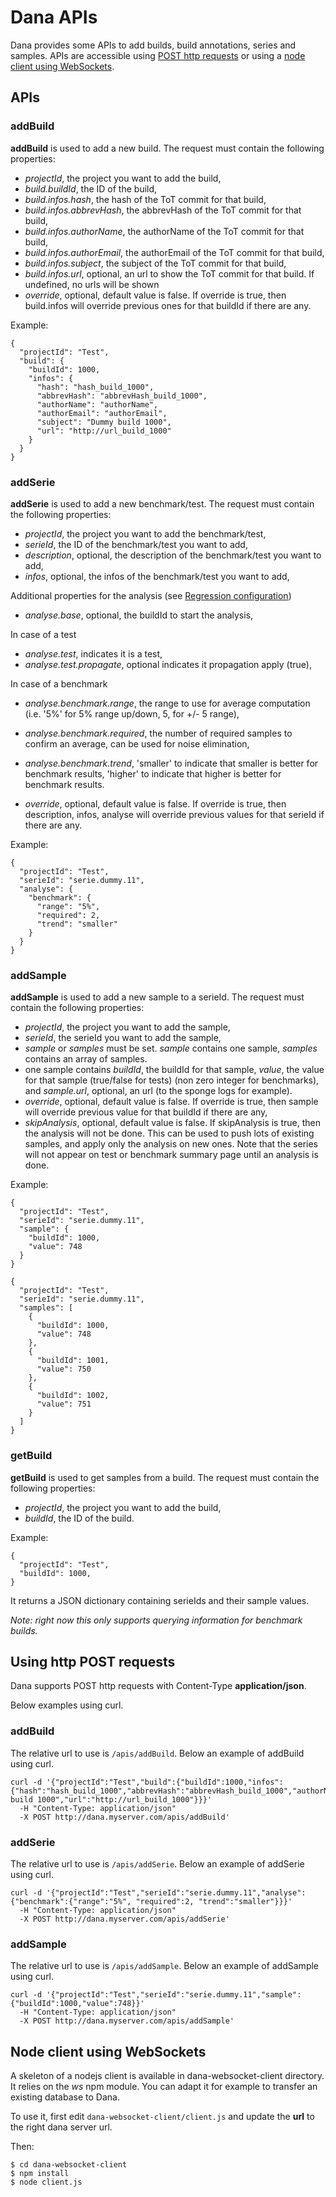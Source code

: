 # Dana APIs

Dana provides some APIs to add builds, build annotations, series and samples. APIs are accessible using [POST http requests](#usingPost) or using a [node client using WebSockets](#usingClient).

## APIs

### <a name="addBuild"></a>addBuild

**addBuild** is used to add a new build. The request must contain the following properties:
- *projectId*, the project you want to add the build,
- *build.buildId*, the ID of the build,
- *build.infos.hash*, the hash of the ToT commit for that build,
- *build.infos.abbrevHash*, the abbrevHash of the ToT commit for that build,
- *build.infos.authorName*, the authorName of the ToT commit for that build,
- *build.infos.authorEmail*, the authorEmail of the ToT commit for that build,
- *build.infos.subject*, the subject of the ToT commit for that build,
- *build.infos.url*, optional, an url to show the ToT commit for that build. If undefined, no urls will be shown
- *override*, optional, default value is false. If override is true, then build.infos will override previous ones for that buildId if there are any.

Example:

```
{
  "projectId": "Test",
  "build": {
    "buildId": 1000,
    "infos": {
      "hash": "hash_build_1000",
      "abbrevHash": "abbrevHash_build_1000",
      "authorName": "authorName",
      "authorEmail": "authorEmail",
      "subject": "Dummy build 1000",
      "url": "http://url_build_1000"
    }
  }
}
```

### <a name="addSerie"></a>addSerie

**addSerie** is used to add a new benchmark/test. The request must contain the following properties:
- *projectId*, the project you want to add the benchmark/test,
- *serieId*, the ID of the benchmark/test you want to add,
- *description*, optional, the description of the benchmark/test you want to add,
- *infos*, optional, the infos of the benchmark/test you want to add,

Additional properties for the analysis (see [Regression configuration](Principles.md#regressions))
- *analyse.base*, optional, the buildId to start the analysis,

In case of a test
- *analyse.test*, indicates it is a test,
- *analyse.test.propagate*, optional indicates it propagation apply (true),

In case of a benchmark
- *analyse.benchmark.range*, the range to use for average computation (i.e. '5%' for 5% range up/down, 5, for +/- 5 range),
- *analyse.benchmark.required*, the number of required samples to confirm an average, can be used for noise elimination,
- *analyse.benchmark.trend*, 'smaller' to indicate that smaller is better for benchmark results, 'higher' to indicate that higher is better for benchmark results.

- *override*, optional, default value is false. If override is true, then description, infos, analyse will override previous values for that serieId if there are any.

Example:

```
{
  "projectId": "Test",
  "serieId": "serie.dummy.11",
  "analyse": {
    "benchmark": {
      "range": "5%",
      "required": 2,
      "trend": "smaller"
    }
  }
}
```

### <a name="addSample"></a>addSample

**addSample** is used to add a new sample to a serieId. The request must contain the following properties:
- *projectId*, the project you want to add the sample,
- *serieId*, the serieId you want to add the sample,
- *sample* or *samples* must be set. *sample* contains one sample, *samples* contains an array of samples.
- one sample contains *buildId*, the buildId for that sample, *value*, the value for that sample (true/false for tests) (non zero integer for benchmarks), and *sample.url*, optional, an url (to the sponge logs for example).
- *override*, optional, default value is false. If override is true, then sample will override previous value for that buildId if there are any,
- *skipAnalysis*, optional, default value is false. If skipAnalysis is true, then the analysis will not be done. This can be used to push lots of existing samples, and apply only the analysis on new ones. Note that the series will not appear on test or benchmark summary page until an analysis is done.

Example:

```
{
  "projectId": "Test",
  "serieId": "serie.dummy.11",
  "sample": {
    "buildId": 1000,
    "value": 748
  }
}

{
  "projectId": "Test",
  "serieId": "serie.dummy.11",
  "samples": [
    {
      "buildId": 1000,
      "value": 748
    },
    {
      "buildId": 1001,
      "value": 750
    },
    {
      "buildId": 1002,
      "value": 751
    }
  ]
}
```

### <a name="getBuild"></a>getBuild

**getBuild** is used to get samples from a build. The request must contain the following properties:
- *projectId*, the project you want to add the build,
- *buildId*, the ID of the build.

Example:

```
{
  "projectId": "Test",
  "buildId": 1000,
}
```

It returns a JSON dictionary containing serieIds and their sample values.

_Note: right now this only supports querying information for benchmark builds._

## <a name="usingPost"></a>Using http POST requests

Dana supports POST http requests with Content-Type **application/json**.

Below examples using curl.

### addBuild

The relative url to use is `/apis/addBuild`. Below an example of addBuild using curl.

```
curl -d '{"projectId":"Test","build":{"buildId":1000,"infos":{"hash":"hash_build_1000","abbrevHash":"abbrevHash_build_1000","authorName":"authorName","authorEmail":"authorEmail","subject":"Dummy build 1000","url":"http://url_build_1000"}}}'
  -H "Content-Type: application/json"
  -X POST http://dana.myserver.com/apis/addBuild'
```
### addSerie

The relative url to use is `/apis/addSerie`. Below an example of addSerie using curl.

```
curl -d '{"projectId":"Test","serieId":"serie.dummy.11","analyse":{"benchmark":{"range":"5%", "required":2, "trend":"smaller"}}}'
  -H "Content-Type: application/json"
  -X POST http://dana.myserver.com/apis/addSerie'
```
### addSample

The relative url to use is `/apis/addSample`. Below an example of addSample using curl.

```
curl -d '{"projectId":"Test","serieId":"serie.dummy.11","sample":{"buildId":1000,"value":748}}'
  -H "Content-Type: application/json"
  -X POST http://dana.myserver.com/apis/addSample'
```

## <a name="usingClient"></a> Node client using WebSockets

A skeleton of a nodejs client is available in dana-websocket-client directory. It relies on the *ws* npm module. You can adapt it for example to transfer an existing database to Dana.

To use it, first edit `dana-websocket-client/client.js` and update the **url** to the right dana server url.

Then:

```
$ cd dana-websocket-client
$ npm install
$ node client.js
```
